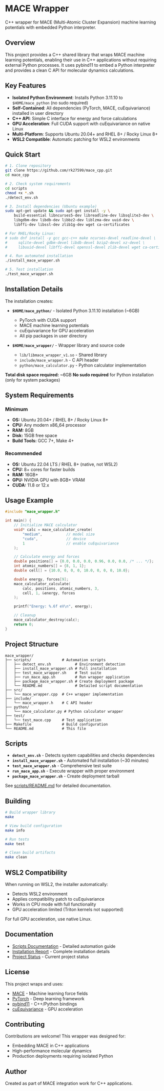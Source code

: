 # MACE Wrapper

C++ wrapper for MACE (Multi-Atomic Cluster Expansion) machine learning potentials with embedded Python interpreter.

## Overview

This project provides a C++ shared library that wraps MACE machine learning potentials, enabling their use in C++ applications without requiring external Python processes. It uses pybind11 to embed a Python interpreter and provides a clean C API for molecular dynamics calculations.

## Key Features

- **Isolated Python Environment**: Installs Python 3.11.10 to `$HOME/mace_python` (no sudo required)
- **Self-Contained**: All dependencies (PyTorch, MACE, cuEquivariance) installed in user directory
- **C++ API**: Simple C interface for energy and force calculations
- **GPU Acceleration**: Full CUDA support with cuEquivariance on native Linux
- **Multi-Platform**: Supports Ubuntu 20.04+ and RHEL 8+ / Rocky Linux 8+
- **WSL2 Compatible**: Automatic patching for WSL2 environments

## Quick Start

```bash
# 1. Clone repository
git clone https://github.com/rk27599/mace_cpp.git
cd mace_cpp

# 2. Check system requirements
cd scripts
chmod +x *.sh
./detect_env.sh

# 3. Install dependencies (Ubuntu example)
sudo apt-get update && sudo apt-get install -y \
    build-essential libncurses5-dev libreadline-dev libsqlite3-dev \
    libgdbm-dev libdb-dev libbz2-dev liblzma-dev uuid-dev \
    libffi-dev libssl-dev zlib1g-dev wget ca-certificates

# For RHEL/Rocky Linux:
# sudo dnf install -y gcc gcc-c++ make ncurses-devel readline-devel \
#     sqlite-devel gdbm-devel libdb-devel bzip2-devel xz-devel \
#     libuuid-devel libffi-devel openssl-devel zlib-devel wget ca-certificates

# 4. Run automated installation
./install_mace_wrapper.sh

# 5. Test installation
./test_mace_wrapper.sh
```

## Installation Details

The installation creates:

- **`$HOME/mace_python/`** - Isolated Python 3.11.10 installation (~6GB)
  - PyTorch with CUDA support
  - MACE machine learning potentials
  - cuEquivariance for GPU acceleration
  - All pip packages in user directory

- **`$HOME/mace_wrapper/`** - Wrapper library and source code
  - `lib/libmace_wrapper_v1.so` - Shared library
  - `include/mace_wrapper.h` - C API header
  - `python/mace_calculator.py` - Python calculator implementation

**Total disk space required:** ~6GB
**No sudo required** for Python installation (only for system packages)

## System Requirements

### Minimum
- **OS:** Ubuntu 20.04+ / RHEL 8+ / Rocky Linux 8+
- **CPU:** Any modern x86_64 processor
- **RAM:** 8GB
- **Disk:** 15GB free space
- **Build Tools:** GCC 7+, Make 4+

### Recommended
- **OS:** Ubuntu 22.04 LTS / RHEL 8+ (native, not WSL2)
- **CPU:** 8+ cores for faster builds
- **RAM:** 16GB+
- **GPU:** NVIDIA GPU with 8GB+ VRAM
- **CUDA:** 11.8 or 12.x

## Usage Example

```cpp
#include "mace_wrapper.h"

int main() {
    // Initialize MACE calculator
    void* calc = mace_calculator_create(
        "medium",           // model size
        "cuda",             // device
        1                   // enable cuEquivariance
    );

    // Calculate energy and forces
    double positions[] = {0.0, 0.0, 0.0, 0.96, 0.0, 0.0, /* ... */};
    int atomic_numbers[] = {8, 1, 1};
    double cell[] = {10.0, 0, 0, 0, 10.0, 0, 0, 0, 10.0};

    double energy, forces[9];
    mace_calculator_calculate(
        calc, positions, atomic_numbers, 3,
        cell, 1, &energy, forces
    );

    printf("Energy: %.6f eV\n", energy);

    // Cleanup
    mace_calculator_destroy(calc);
    return 0;
}
```

## Project Structure

```
mace_wrapper/
├── scripts/              # Automation scripts
│   ├── detect_env.sh           # Environment detection
│   ├── install_mace_wrapper.sh # Full installation
│   ├── test_mace_wrapper.sh    # Test suite
│   ├── run_mace_app.sh         # Run wrapper application
│   ├── package_mace_wrapper.sh # Create deployment package
│   └── README.md               # Detailed script documentation
├── src/
│   └── mace_wrapper.cpp  # C++ wrapper implementation
├── include/
│   └── mace_wrapper.h    # C API header
├── python/
│   └── mace_calculator.py # Python calculator wrapper
├── test/
│   └── test_mace.cpp     # Test application
├── Makefile              # Build configuration
└── README.md             # This file
```

## Scripts

- **`detect_env.sh`** - Detects system capabilities and checks dependencies
- **`install_mace_wrapper.sh`** - Automated full installation (~30 minutes)
- **`test_mace_wrapper.sh`** - Comprehensive test suite
- **`run_mace_app.sh`** - Execute wrapper with proper environment
- **`package_mace_wrapper.sh`** - Create deployment tarball

See [scripts/README.md](scripts/README.md) for detailed documentation.

## Building

```bash
# Build wrapper library
make

# View build configuration
make info

# Run tests
make test

# Clean build artifacts
make clean
```

## WSL2 Compatibility

When running on WSL2, the installer automatically:
- Detects WSL2 environment
- Applies compatibility patch to cuEquivariance
- Works in CPU mode with full functionality
- GPU acceleration limited (Triton kernels not supported)

For full GPU acceleration, use native Linux.

## Documentation

- [Scripts Documentation](scripts/README.md) - Detailed automation guide
- [Installation Report](AUTOMATION_COMPLETE.md) - Complete installation details
- [Project Status](PROJECT_STATUS_SUMMARY.md) - Current project status

## License

This project wraps and uses:
- [MACE](https://github.com/ACEsuit/mace) - Machine learning force fields
- [PyTorch](https://pytorch.org/) - Deep learning framework
- [pybind11](https://github.com/pybind/pybind11) - C++/Python bindings
- [cuEquivariance](https://github.com/Linux-cpp-lisp/cuequivariance) - GPU acceleration

## Contributing

Contributions are welcome! This wrapper was designed for:
- Embedding MACE in C++ applications
- High-performance molecular dynamics
- Production deployments requiring isolated Python

## Author

Created as part of MACE integration work for C++ applications.
